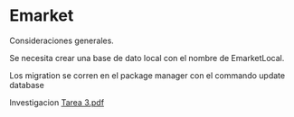 # Emarket

Consideraciones generales.

Se necesita crear una base de dato local con el nombre de EmarketLocal.

Los migration se corren en el package manager con el commando update database


Investigacion
[Tarea 3.pdf](https://github.com/Norelyn13/Emarket/files/10097097/Tarea.3.pdf)

